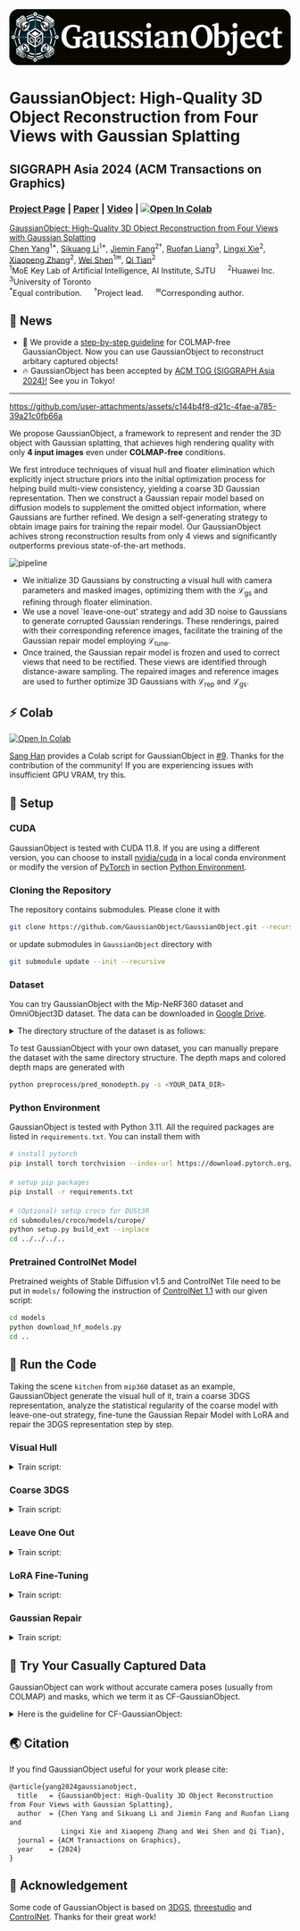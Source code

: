 <div align="center">
<img src='assets/logo.png' style="height:100px"></img>
</div>

# GaussianObject: High-Quality 3D Object Reconstruction from Four Views with Gaussian Splatting

## SIGGRAPH Asia 2024 (ACM Transactions on Graphics)

### [Project Page](https://gaussianobject.github.io/) | [Paper](https://arxiv.org/abs/2402.10259) | [Video](https://www.youtube.com/watch?v=s5arAXdgdZQ) | [![Open In Colab](https://colab.research.google.com/assets/colab-badge.svg)](https://colab.research.google.com/drive/1WIZgM--tJ3aq25t9g238JAuAoXrQYVMs?usp=sharing#scrollTo=TlrxF62GNePB)

[GaussianObject: High-Quality 3D Object Reconstruction from Four Views with Gaussian Splatting](https://gaussianobject.github.io/)    
[Chen Yang](https://scholar.google.com/citations?hl=zh-CN&user=StdXTR8AAAAJ)<sup>1*</sup>, [Sikuang Li](https://gaussianobject.github.io/)<sup>1*</sup>, [Jiemin Fang](https://jaminfong.cn/)<sup>2†</sup>, [Ruofan Liang](https://nexuslrf.github.io/)<sup>3</sup>, [Lingxi Xie](http://lingxixie.com/Home.html)<sup>2</sup>, [Xiaopeng Zhang](https://sites.google.com/site/zxphistory/)<sup>2</sup>, [Wei Shen](https://shenwei1231.github.io/)<sup>1✉</sup>, [Qi Tian](https://www.qitian1987.com/)<sup>2</sup>    
<sup>1</sup>MoE Key Lab of Artificial Intelligence, AI Institute, SJTU &emsp; <sup>2</sup>Huawei Inc. &emsp; <sup>3</sup>University of Toronto    
<sup>*</sup>Equal contribution. &emsp; <sup>†</sup>Project lead. &emsp; <sup>✉</sup>Corresponding author.

##  🚩 News 
- 🤖 We provide a [step-by-step guideline](#-try-your-casually-captured-data) for COLMAP-free GaussianObject. Now you can use GaussianObject to reconstruct arbitary captured objects!
- 🔥 GaussianObject has been accepted by [ACM TOG (SIGGRAPH Asia 2024)!](https://asia.siggraph.org/2024/) See you in Tokyo!

---

https://github.com/user-attachments/assets/c144b4f8-d21c-4fae-a785-39a21c0fb66a

We propose GaussianObject, a framework to represent and render the 3D object with Gaussian splatting, that achieves high rendering quality with only **4 input images** even under **COLMAP-free** conditions.

We first introduce techniques of visual hull and floater elimination which explicitly inject structure priors into the initial optimization process for helping build multi-view consistency, yielding a coarse 3D Gaussian representation. Then we construct a Gaussian repair model based on diffusion models to supplement the omitted object information, where Gaussians are further refined. We design a self-generating strategy to obtain image pairs for training the repair model. Our GaussianObject achives strong reconstruction results from only 4 views and significantly outperforms previous state-of-the-art methods.

![pipeline](assets/pipe.png)

- We initialize 3D Gaussians by constructing a visual hull with camera parameters and masked images, optimizing them with the $\mathcal{L}_{\text{gs}}$ and refining through floater elimination.
- We use a novel `leave-one-out' strategy and add 3D noise to Gaussians to generate corrupted Gaussian renderings. These renderings, paired with their corresponding reference images, facilitate the training of the Gaussian repair model employing $\mathcal{L}_{\text{tune}}$.
- Once trained, the Gaussian repair model is frozen and used to correct views that need to be rectified. These views are identified through distance-aware sampling. The repaired images and reference images are used to further optimize 3D Gaussians with $`\mathcal{L}_{\text{rep}}`$ and $`\mathcal{L}_{\text{gs}}`$.

## ⚡ Colab

 [![Open In Colab](https://colab.research.google.com/assets/colab-badge.svg)](https://colab.research.google.com/drive/1WIZgM--tJ3aq25t9g238JAuAoXrQYVMs?usp=sharing#scrollTo=TlrxF62GNePB)

[Sang Han](https://github.com/jjangsangy) provides a Colab script for GaussianObject in [#9](https://github.com/GaussianObject/GaussianObject/issues/9). Thanks for the contribution of the community! If you are experiencing issues with insufficient GPU VRAM, try this.

## 🚀 Setup

### CUDA

GaussianObject is tested with CUDA 11.8. If you are using a different version, you can choose to install [nvidia/cuda](https://anaconda.org/nvidia/cuda) in a local conda environment or modify the version of [PyTorch](https://pytorch.org/get-started/previous-versions/) in section [Python Environment](#python-environment).

### Cloning the Repository

The repository contains submodules. Please clone it with

```sh
git clone https://github.com/GaussianObject/GaussianObject.git --recursive
```

or update submodules in `GaussianObject` directory with

```sh
git submodule update --init --recursive
```

### Dataset

You can try GaussianObject with the Mip-NeRF360 dataset and OmniObject3D dataset. The data can be downloaded in [Google Drive](https://drive.google.com/drive/folders/1DUOxFybdsSYJHI5p79O_QH87TIODiJ8h).
<details>
<summary>
The directory structure of the dataset is as follows:</summary>

```text
GaussianObject
├── data
│   ├── mip360
│   │   ├── bonsai
│   │   │   ├── images
│   │   │   ├── images_2
│   │   │   ├── images_4
│   │   │   ├── images_8
│   │   │   ├── masks
│   │   │   ├── sparse
│   │   │   ├── zoe_depth
│   │   │   ├── zoe_depth_colored
│   │   │   ├── sparse_4.txt
│   │   │   ├── sparse_6.txt
│   │   │   ├── sparse_9.txt
│   │   │   └── sparse_test.txt
│   │   ├── garden
│   │   └── kitchen
│   └── omni3d
└── ...
```
`images`, `images_2`, `images_4`, `images_8` and `sparse` are from the original dataset. `masks` is the object mask generated with [segment-anything](https://github.com/facebookresearch/segment-anything). `zoe_depth` and `zoe_depth_colored` are the depth maps and colored depth maps. `sparse_4.txt`, `sparse_6.txt` and `sparse_9.txt` are train set image ids and `sparse_test.txt` is the test set.

</details>



To test GaussianObject with your own dataset, you can manually prepare the dataset with the same directory structure. The depth maps and colored depth maps are generated with

```sh
python preprocess/pred_monodepth.py -s <YOUR_DATA_DIR>
```

### Python Environment

GaussianObject is tested with Python 3.11. All the required packages are listed in `requirements.txt`. You can install them with

```sh
# install pytorch
pip install torch torchvision --index-url https://download.pytorch.org/whl/cu118

# setup pip packages
pip install -r requirements.txt

# (Optional) setup croco for DUSt3R
cd submodules/croco/models/curope/
python setup.py build_ext --inplace
cd ../../../..
```

### Pretrained ControlNet Model

Pretrained weights of Stable Diffusion v1.5 and ControlNet Tile need to be put in `models/` following the instruction of [ControlNet 1.1](https://github.com/lllyasviel/ControlNet-v1-1-nightly) with our given script:

```sh
cd models
python download_hf_models.py
cd ..
```

## 💪 Run the Code

Taking the scene `kitchen` from `mip360` dataset as an example, GaussianObject generate the visual hull of it, train a coarse 3DGS representation, analyze the statistical regularity of the coarse model with leave-one-out strategy, fine-tune the Gaussian Repair Model with LoRA and repair the 3DGS representation step by step.

### Visual Hull
<details>
<summary>
Train script:</summary>

```sh
python visual_hull.py \
    --sparse_id 4 \
    --data_dir data/mip360/kitchen \
    --reso 2 --not_vis
```
The visual hull is saved in `data/mip360/kitchen/visual_hull_4.ply`.
</details>


### Coarse 3DGS
<details>
<summary>
Train script:</summary>
```sh
python train_gs.py -s data/mip360/kitchen \
    -m output/gs_init/kitchen \
    -r 4 --sparse_view_num 4 --sh_degree 2 \
    --init_pcd_name visual_hull_4 \
    --white_background --random_background
```

You can render the coarse model it with

```sh
# render the test set
python render.py \
    -m output/gs_init/kitchen \
    --sparse_view_num 4 --sh_degree 2 \
    --init_pcd_name visual_hull_4 \
    --white_background --skip_all --skip_train

# render the path
python render.py \
    -m output/gs_init/kitchen \
    --sparse_view_num 4 --sh_degree 2 \
    --init_pcd_name visual_hull_4 \
    --white_background --render_path
```

The rendering results are saved in `output/gs_init/kitchen/test/ours_10000` and `output/gs_init/kitchen/render/ours_10000`.
</details>

### Leave One Out
<details>
<summary>
Train script:</summary>

```sh
python leave_one_out_stage1.py -s data/mip360/kitchen \
    -m output/gs_init/kitchen_loo \
    -r 4 --sparse_view_num 4 --sh_degree 2 \
    --init_pcd_name visual_hull_4 \
    --white_background --random_background

python leave_one_out_stage2.py -s data/mip360/kitchen \
    -m output/gs_init/kitchen_loo \
    -r 4 --sparse_view_num 4 --sh_degree 2 \
    --init_pcd_name visual_hull_4 \
    --white_background --random_background
```

</details>

### LoRA Fine-Tuning
<details>
<summary>
Train script:</summary>

```sh
python train_lora.py --exp_name controlnet_finetune/kitchen \
    --prompt xxy5syt00 --sh_degree 2 --resolution 4 --sparse_num 4 \
    --data_dir data/mip360/kitchen \
    --gs_dir output/gs_init/kitchen \
    --loo_dir output/gs_init/kitchen_loo \
    --bg_white --sd_locked --train_lora --use_prompt_list \
    --add_diffusion_lora --add_control_lora --add_clip_lora
```
</details>

### Gaussian Repair
<details>
<summary>
Train script:</summary>

```sh
python train_repair.py \
    --config configs/gaussian-object.yaml \
    --train --gpu 0 \
    tag="kitchen" \
    system.init_dreamer="output/gs_init/kitchen" \
    system.exp_name="output/controlnet_finetune/kitchen" \
    system.refresh_size=8 \
    data.data_dir="data/mip360/kitchen" \
    data.resolution=4 \
    data.sparse_num=4 \
    data.prompt="a photo of a xxy5syt00" \
    data.refresh_size=8 \
    system.sh_degree=2
```

The final 3DGS representation is saved in `output/gaussian_object/kitchen/save/last.ply`. You can render it with

```sh
# render the test set
python render.py \
    -m output/gs_init/kitchen \
    --sparse_view_num 4 --sh_degree 2 \
    --init_pcd_name visual_hull_4 \
    --white_background --skip_all --skip_train \
    --load_ply output/gaussian_object/kitchen/save/last.ply

# render the path
python render.py \
    -m output/gs_init/kitchen \
    --sparse_view_num 4 --sh_degree 2 \
    --init_pcd_name visual_hull_4 \
    --white_background --render_path \
    --load_ply output/gaussian_object/kitchen/save/last.ply
```

The rendering results are saved in `output/gs_init/kitchen/test/ours_None` and `output/gs_init/kitchen/render/ours_None`.

</details>

## 📸 Try Your Casually Captured Data
GaussianObject can work without accurate camera poses (usually from COLMAP) and masks, which we term it as CF-GaussianObject. 

<details>
<summary>
Here is the guideline for CF-GaussianObject:</summary>

To use CF-GaussianObject (COLMAP-free GaussianObject), you need to download [SAM](https://github.com/facebookresearch/segment-anything) and [DUSt3R](https://github.com/naver/dust3r) or [MASt3R](https://github.com/naver/mast3r) checkpoints. 

```sh
cd models
sh download_preprocess_models.sh
cd ..
```

Assume you have a dataset with 4 images, it should be put in `./data` as the following structure

```text
GaussianObject
├── data
│   ├── <your dataset name>
│   │   ├── images
│   │   │   ├── 0001.png
│   │   │   ├── 0002.png
│   │   │   ├── 0003.png
│   │   │   └── 0004.png
│   │   ├── sparse_4.txt
│   │   └── sparse_test.txt
│   └── ...
└── ...
```

where `sparse_4.txt` and `sparse_test.txt` contain the same sequence numbers of the input images, starting from 0. If all images are used for training, the files should be

```text
0
1
2
3
```

To downsampling the images, you can use

```sh
python preprocess/downsample.py -s data/realcap/rabbit
```


### Generate Masks

`segment_anything.ipynb` uses SAM to generate masks. Please refer to the file and [segment-anything](https://github.com/facebookresearch/segment-anything) for more details.

### Generate Coarse Poses

[DUSt3R](https://github.com/naver/dust3r) is used to estimate coarse poses for input images. You can get the poses with

```sh
python pred_poses.py -s data/realcap/rabbit --sparse_num 4
```

An alternative [MASt3R](https://github.com/naver/mast3r) script is provided in `pred_poses_mast3r.py`.

### Gaussian Repair
Once the data is prepared, the later steps are similar to standard GaussianObject.
You can refer to the [Run the Code](#-run-the-code) section for more details. Here is an example script.

<!-- <details>

<summary>Training script</summary> -->

```sh
python train_gs.py -s data/realcap/rabbit \
    -m output/gs_init/rabbit \
    -r 8 --sparse_view_num 4 --sh_degree 2 \
    --init_pcd_name dust3r_4 \
    --white_background --random_background --use_dust3r

python render.py \
    -m output/gs_init/rabbit \
    --sparse_view_num 4 --sh_degree 2 \
    --init_pcd_name dust3r_4 \
    --dust3r_json output/gs_init/rabbit/refined_cams.json \
    --white_background --render_path --use_dust3r

python leave_one_out_stage1.py -s data/realcap/rabbit \
    -m output/gs_init/rabbit_loo \
    -r 8 --sparse_view_num 4 --sh_degree 2 \
    --init_pcd_name dust3r_4 \
    --dust3r_json output/gs_init/rabbit/refined_cams.json \
    --white_background --random_background --use_dust3r

python leave_one_out_stage2.py -s data/realcap/rabbit \
    -m output/gs_init/rabbit_loo \
    -r 8 --sparse_view_num 4 --sh_degree 2 \
    --init_pcd_name dust3r_4 \
    --dust3r_json output/gs_init/rabbit/refined_cams.json \
    --white_background --random_background --use_dust3r

python train_lora.py --exp_name controlnet_finetune/rabbit \
    --prompt xxy5syt00 --sh_degree 2 --resolution 8 --sparse_num 4 \
    --data_dir data/realcap/rabbit \
    --gs_dir output/gs_init/rabbit \
    --loo_dir output/gs_init/rabbit_loo \
    --bg_white --sd_locked --train_lora --use_prompt_list \
    --add_diffusion_lora --add_control_lora --add_clip_lora --use_dust3r

python train_repair.py \
    --config configs/gaussian-object-colmap-free.yaml \
    --train --gpu 0 \
    tag="rabbit" \
    system.init_dreamer="output/gs_init/rabbit" \
    system.exp_name="output/controlnet_finetune/rabbit" \
    system.refresh_size=8 \
    data.data_dir="data/realcap/rabbit" \
    data.resolution=8 \
    data.sparse_num=4 \
    data.prompt="a photo of a xxy5syt00" \
    data.json_path="output/gs_init/rabbit/refined_cams.json" \
    data.refresh_size=8 \
    system.sh_degree=2

python render.py \
    -m output/gs_init/rabbit \
    --sparse_view_num 4 --sh_degree 2 \
    --init_pcd_name dust3r_4 \
    --white_background --render_path --use_dust3r \
    --load_ply output/gaussian_object/rabbit/save/last.ply
```

</details>

## 🌏 Citation

If you find GaussianObject useful for your work please cite:

```text
@article{yang2024gaussianobject,
  title   = {GaussianObject: High-Quality 3D Object Reconstruction from Four Views with Gaussian Splatting},
  author  = {Chen Yang and Sikuang Li and Jiemin Fang and Ruofan Liang and
             Lingxi Xie and Xiaopeng Zhang and Wei Shen and Qi Tian},
  journal = {ACM Transactions on Graphics},
  year    = {2024}
}
```

## 🤗 Acknowledgement

Some code of GaussianObject is based on [3DGS](https://github.com/graphdeco-inria/gaussian-splatting), [threestudio](https://github.com/threestudio-project/threestudio) and [ControlNet](https://github.com/lllyasviel/ControlNet). Thanks for their great work!
